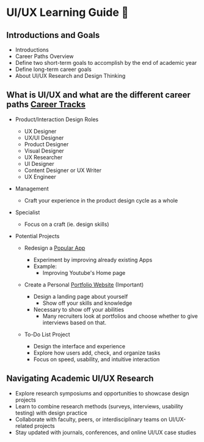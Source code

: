# UI/UX Learning Guide 🎨

## Introductions and Goals

- Introductions
- Career Paths Overview
- Define two short-term goals to accomplish by the end of academic year
- Define long-term career goals
- About UI/UX Research and Design Thinking

## What is UI/UX and what are the different career paths [Career Tracks](https://www.geeksforgeeks.org/blogs/how-to-become-a-ui-ux-designer-a-complete-roadmap/)
- Product/Interaction Design Roles
    - UX Designer
    - UX/UI Designer
    - Product Designer
    - Visual Designer
    - UX Researcher
    - UI Designer
    - Content Designer or UX Writer
    - UX Engineer
- Management
    - Craft your experience in the product design cycle as a whole
- Specialist
    - Focus on a craft (ie. design skills)

- Potential Projects
    - Redesign a [Popular App](https://uxmag.com/articles/how-to-redesign-an-app-when-to-do-it-and-what-to-start-with)
        - Experiment by improving already existing Apps
        - Example:
            - Improving Youtube's Home page

    - Create a Personal [Portfolio Website](https://github.com/cemalgnlts/personal-portfolio) (Important)
        - Design a landing page about yourself
            - Show off your skills and knowledge
        - Necessary to show off your abilities
            - Many recruiters look at portfolios and choose whether to give interviews based on that.
    
    - To-Do List Project
        - Design the interface and experience
        - Explore how users add, check, and organize tasks
        - Focus on speed, usability, and intuitive interaction

## Navigating Academic UI/UX Research
- Explore research symposiums and opportunities to showcase design projects
- Learn to combine research methods (surveys, interviews, usability testing) with design practice
- Collaborate with faculty, peers, or interdisciplinary teams on UI/UX-related projects
- Stay updated with journals, conferences, and online UI/UX case studies
